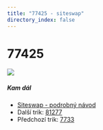 ```yaml
---
title: "77425 - siteswap"
directory_index: false
---
```


# 77425

![](/animace/siteswap/77425.gif)

##### Kam dál

- [Siteswap - podrobný návod](/siteswap.html "Podrobné vysvětlení siteswapů..")
- Další trik: [81277](81277.html "Siteswap 81277")
- Předchozí trik: [7733](7733.html "Siteswap 7733")

